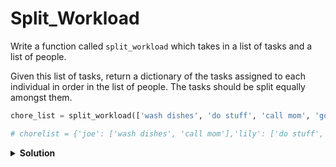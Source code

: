 # Split_Workload 

Write a function called `split_workload` which takes in a list of tasks and a list of people. 

Given this list of tasks, return a dictionary of the tasks assigned to each individual in order in the list of people. The tasks should be split equally amongst them.

```python
chore_list = split_workload(['wash dishes', 'do stuff', 'call mom', 'go to NY'], ['joe', 'lily'])

# chorelist = {'joe': ['wash dishes', 'call mom'],'lily': ['do stuff', 'go to NY']}
```

<details><summary><b>Solution</b></summary>

```python

def main():
    
    def split_workload(task_list, people_list):
        return_dict = {}

        # build the return dictionary keys
        for person in people_list:
            return_dict[person] = []
        
        # counter to cycle through the people_list
        current_person_index = 0

        # iterate through tasks, and assign them to people in order
        for task in task_list:
            
            # cycle through the person list
            current_person = current_person_index % len(people_list)

            # assign task to proper person
            return_dict[people_list[current_person]].append(task)
            
            # move to the next person in the people list
            current_person_index += 1

        return return_dict

if __name__ == "__main__":
    main()
```
</details>